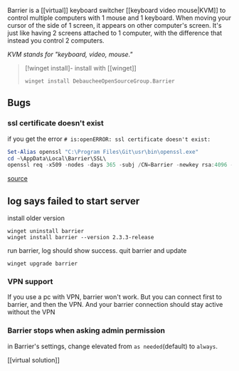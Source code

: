 Barrier is a [[virtual]] keyboard switcher [[keyboard video mouse|KVM]] to control multiple computers with 1 mouse and 1 keyboard. 
When moving your cursor of the side of 1 screen, it appears on other computer's screen. It's just like having 2 screens attached to 1 computer, with the difference that instead you control 2 computers.

*KVM stands for "keyboard, video, mouse."*

> [!winget install]- 
> install with [[winget]]
> ```batch
> winget install DebaucheeOpenSourceGroup.Barrier
> ```

## Bugs
### ssl certificate doesn't exist
if you get the error `# is:openERROR: ssl certificate doesn't exist:`
```Powershell
Set-Alias openssl "C:\Program Files\Git\usr\bin\openssl.exe"
cd ~\AppData\Local\Barrier\SSL\
openssl req -x509 -nodes -days 365 -subj /CN=Barrier -newkey rsa:4096 -keyout Barrier.pem -out Barrier.pem
```
[source](https://github.com/debauchee/barrier/issues/231#issuecomment-1143791895) 
## log says failed to start server
install older version
```
winget uninstall barrier
winget install barrier --version 2.3.3-release
```
run barrier, log should show success. 
quit barrier and update
```
winget upgrade barrier
```

### VPN support
If you use a pc with VPN, barrier won't work.
But you can connect first to barrier, and then the VPN. And your barrier connection should stay active without the VPN

### Barrier stops when asking admin permission
in Barrier's settings, change elevated from `as needed`(default) to `always`.

[[virtual solution]]